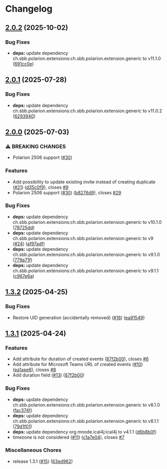 # Changelog

## [2.0.2](https://github.com/SchweizerischeBundesbahnen/ch.sbb.polarion.extension.mailworkflow/compare/v2.0.1...v2.0.2) (2025-10-02)


### Bug Fixes

* **deps:** update dependency ch.sbb.polarion.extensions:ch.sbb.polarion.extension.generic to v11.1.0 ([691cc0e](https://github.com/SchweizerischeBundesbahnen/ch.sbb.polarion.extension.mailworkflow/commit/691cc0e11c94e8996c14d5d02465f4c351987257))

## [2.0.1](https://github.com/SchweizerischeBundesbahnen/ch.sbb.polarion.extension.mailworkflow/compare/v2.0.0...v2.0.1) (2025-07-28)


### Bug Fixes

* **deps:** update dependency ch.sbb.polarion.extensions:ch.sbb.polarion.extension.generic to v11.0.2 ([6293940](https://github.com/SchweizerischeBundesbahnen/ch.sbb.polarion.extension.mailworkflow/commit/6293940bceaefcaefaeac572d415f46e0c08b297))

## [2.0.0](https://github.com/SchweizerischeBundesbahnen/ch.sbb.polarion.extension.mailworkflow/compare/v1.3.2...v2.0.0) (2025-07-03)


### ⚠ BREAKING CHANGES

* Polarion 2506 support ([#30](https://github.com/SchweizerischeBundesbahnen/ch.sbb.polarion.extension.mailworkflow/issues/30))

### Features

* Add possibility to update existing invite instead of creating duplicate ([#21](https://github.com/SchweizerischeBundesbahnen/ch.sbb.polarion.extension.mailworkflow/issues/21)) ([d35c0f9](https://github.com/SchweizerischeBundesbahnen/ch.sbb.polarion.extension.mailworkflow/commit/d35c0f9b41b2556fed6b830f9c0541b8e6f56db5)), closes [#9](https://github.com/SchweizerischeBundesbahnen/ch.sbb.polarion.extension.mailworkflow/issues/9)
* Polarion 2506 support ([#30](https://github.com/SchweizerischeBundesbahnen/ch.sbb.polarion.extension.mailworkflow/issues/30)) ([b8276d9](https://github.com/SchweizerischeBundesbahnen/ch.sbb.polarion.extension.mailworkflow/commit/b8276d9ff2e7e2116acf708da0420afaaa979ee2)), closes [#29](https://github.com/SchweizerischeBundesbahnen/ch.sbb.polarion.extension.mailworkflow/issues/29)


### Bug Fixes

* **deps:** update dependency ch.sbb.polarion.extensions:ch.sbb.polarion.extension.generic to v10.1.0 ([78725dd](https://github.com/SchweizerischeBundesbahnen/ch.sbb.polarion.extension.mailworkflow/commit/78725ddcc7c0e5f61a281a368a6e76db06448291))
* **deps:** update dependency ch.sbb.polarion.extensions:ch.sbb.polarion.extension.generic to v9 ([#24](https://github.com/SchweizerischeBundesbahnen/ch.sbb.polarion.extension.mailworkflow/issues/24)) ([af97adf](https://github.com/SchweizerischeBundesbahnen/ch.sbb.polarion.extension.mailworkflow/commit/af97adf33d82b00e9683f4b65b7902e3f2de0a3f))
* **deps:** update dependency ch.sbb.polarion.extensions:ch.sbb.polarion.extension.generic to v9.1.0 ([779a71f](https://github.com/SchweizerischeBundesbahnen/ch.sbb.polarion.extension.mailworkflow/commit/779a71fd7260ef7627eed5c158ea6dfe4fa3fc4a))
* **deps:** update dependency ch.sbb.polarion.extensions:ch.sbb.polarion.extension.generic to v9.1.1 ([c967e6a](https://github.com/SchweizerischeBundesbahnen/ch.sbb.polarion.extension.mailworkflow/commit/c967e6a8cbf3ff5ec09081f869133c7d49e4adf3))

## [1.3.2](https://github.com/SchweizerischeBundesbahnen/ch.sbb.polarion.extension.mailworkflow/compare/v1.3.1...v1.3.2) (2025-04-25)


### Bug Fixes

* Restore UID generation (accidentally removed) ([#18](https://github.com/SchweizerischeBundesbahnen/ch.sbb.polarion.extension.mailworkflow/issues/18)) ([ea91549](https://github.com/SchweizerischeBundesbahnen/ch.sbb.polarion.extension.mailworkflow/commit/ea9154937e217716611c2f51ebcac0e00a8c0c32))

## [1.3.1](https://github.com/SchweizerischeBundesbahnen/ch.sbb.polarion.extension.mailworkflow/compare/v1.0.0...v1.3.1) (2025-04-24)


### Features

* Add attribute for duration of created events ([87f2b00](https://github.com/SchweizerischeBundesbahnen/ch.sbb.polarion.extension.mailworkflow/commit/87f2b000bd6de2b2cfec7a84664cfe6fd8fde594)), closes [#6](https://github.com/SchweizerischeBundesbahnen/ch.sbb.polarion.extension.mailworkflow/issues/6)
* Add attribute for Microsoft Teams URL of created events ([#10](https://github.com/SchweizerischeBundesbahnen/ch.sbb.polarion.extension.mailworkflow/issues/10)) ([ea1aee6](https://github.com/SchweizerischeBundesbahnen/ch.sbb.polarion.extension.mailworkflow/commit/ea1aee677a7ea163bd97f213976be8871449650a)), closes [#8](https://github.com/SchweizerischeBundesbahnen/ch.sbb.polarion.extension.mailworkflow/issues/8)
* Add duration field ([#13](https://github.com/SchweizerischeBundesbahnen/ch.sbb.polarion.extension.mailworkflow/issues/13)) ([87f2b00](https://github.com/SchweizerischeBundesbahnen/ch.sbb.polarion.extension.mailworkflow/commit/87f2b000bd6de2b2cfec7a84664cfe6fd8fde594))


### Bug Fixes

* **deps:** update dependency ch.sbb.polarion.extensions:ch.sbb.polarion.extension.generic to v8.1.0 ([fac374f](https://github.com/SchweizerischeBundesbahnen/ch.sbb.polarion.extension.mailworkflow/commit/fac374f83b8e0d54c8162bea59c7a324bebead5d))
* **deps:** update dependency ch.sbb.polarion.extensions:ch.sbb.polarion.extension.generic to v8.1.1 ([79d1f01](https://github.com/SchweizerischeBundesbahnen/ch.sbb.polarion.extension.mailworkflow/commit/79d1f0135f3f91705250b50e6c245e7b51088cd7))
* **deps:** update dependency org.mnode.ical4j:ical4j to v4.1.1 ([d6b8b0f](https://github.com/SchweizerischeBundesbahnen/ch.sbb.polarion.extension.mailworkflow/commit/d6b8b0fe7c993576e9f015996da02f8b36d18b49))
* timezone is not considered ([#11](https://github.com/SchweizerischeBundesbahnen/ch.sbb.polarion.extension.mailworkflow/issues/11)) ([c1a7e04](https://github.com/SchweizerischeBundesbahnen/ch.sbb.polarion.extension.mailworkflow/commit/c1a7e04207be53594202dfb5c8957118ea26af2e)), closes [#7](https://github.com/SchweizerischeBundesbahnen/ch.sbb.polarion.extension.mailworkflow/issues/7)


### Miscellaneous Chores

* release 1.3.1 ([#15](https://github.com/SchweizerischeBundesbahnen/ch.sbb.polarion.extension.mailworkflow/issues/15)) ([63ed962](https://github.com/SchweizerischeBundesbahnen/ch.sbb.polarion.extension.mailworkflow/commit/63ed9629e24d63305b89e1d46bc54ee5cd3e8ae5))

